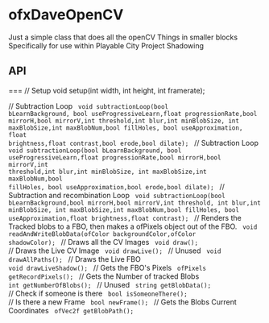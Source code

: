 ofxDaveOpenCV
=============

Just a simple class that does all the openCV Things in smaller blocks
Specifically for use within Playable City Project Shadowing

## API
===
// Setup 
void setup(int width, int height, int framerate);

// Subtraction Loop
<code>
	void subtractionLoop(bool bLearnBackground, bool useProgressiveLearn,float progressionRate,bool mirrorH,bool mirrorV,int threshold,int blur,int minBlobSize, int maxBlobSize,int maxBlobNum,bool fillHoles, bool useApproximation, float brightness,float contrast,bool erode,bool dilate);
</code>
// Subtraction Loop
<code>
void subtractionLoop(bool bLearnBackground, bool useProgressiveLearn,float progressionRate,bool mirrorH,bool mirrorV,int threshold,int blur,int minBlobSize, int maxBlobSize,int maxBlobNum,bool fillHoles, bool useApproximation,bool erode,bool dilate);
</code>
// Subtraction and recombination Loop
<code>
void subtractionLoop(bool bLearnBackground,bool mirrorH,bool mirrorV,int threshold, int blur,int minBlobSize, int maxBlobSize,int maxBlobNum,bool fillHoles, bool useApproximation,float brightness,float contrast);
</code>
// Renders the Tracked blobs to a FBO, then makes a ofPixels object out of the FBO.
<code>
void readAndWriteBlobData(ofColor backgroundColor,ofColor shadowColor);
</code>
// Draws all the CV Images
<code>
void draw();
</code>
// Draws the Live CV Image
<code>
void drawLive();
</code>
// Unused
<code>
void drawAllPaths();
</code>
// Draws the Live FBO 
<code>
void drawLiveShadow();
</code>
// Gets the FBO's Pixels
<code>
ofPixels getRecordPixels();
</code>
// Gets the Number of tracked Blobs
<code>
int getNumberOfBlobs();
</code>
// Unused
<code>
string getBlobData();
</code>
// Check if someone is there
<code>
bool isSomeoneThere();
</code>
// Is there a new Frame
<code>
bool newFrame();
</code>
// Gets the Blobs Current Coordinates 
<code>
ofVec2f getBlobPath();
</code>